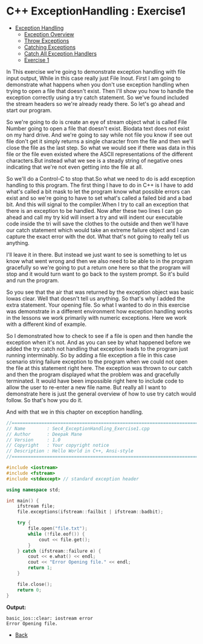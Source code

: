 # C++ ExceptionHandling : Exercise1

  + [Exception Handling]()
    - [Exception Overview](./C++_ExceptionHandling_ExceptionOveriew.MD)
    - [Throw Exceptions](./C++_ExceptionHandling_ThrowExceptions.MD)
    - [Catching Exceptions](./C++_ExceptionHandling_CatchingExceptions.MD)
    - [Catch All Exception Handlers](./C++_ExceptionHandling_CatchAllExceptionHandlers.MD)
    - [Exercise 1](./C++_ExceptionHandling_Exercise1.MD)    
    
    
In This exercise we're going to demonstrate exception handling with file input output, While in this case really just File Inout. First I am  going to demonstrate what happens when you don't use exception handling when trying to open a file that doesn't exist. Then I'll show you how to handle the exception correctly using a try catch statement. So we've found included the stream headers so we're already ready there. So let's go ahead and start our program.

So we're going to do is create an eye of stream object what is called File Number going to open a file that doesn't exist. Biodata text does not exist on my hard drive. And we're going to say while not file you know if see out file don't get it simply returns a single character from the file and then we'll close the file as the last step. So what we would see if there was data in this file or the file even existed where the ASCII representations of the different characters.But instead what we see is a steady string of negative ones indicating that we're not even getting into the file at all.

So we'll do a Control-C to stop that.So what we need to do is add exception handling to this program. The first thing I have to do in C++ is I have to add what's called a bit mask to let the program know what possible errors can exist and so we're going to have to set what's called a failed bid and a bad bit. And this will signal to the compiler.When I try to call an exception that there is an exception to be handled. Now after these two lines I can go ahead and call my try kid will insert a try and will indent our executable 
code inside the tri will save the clothes to the outside and then we'll have our catch statement which would take an extreme failure object and I can capture the exact error with the dot. What that's not going to really tell us anything.

I'll leave it in there. But instead we just want to see is something to let us know what went wrong and then we also need to be able to in the program gracefully so we're going to put a return one here so that the program will stop and it would turn want to go back to the system prompt. So it's build and run the program.

So you see that the air that was returned by the exception object was basic Iowas clear. Well that doesn't tell us anything. So that's why I added the extra statement. Your opening file. So what I wanted to do in this exercise was demonstrate in a different environment how exception handling works in the lessons we work primarily with numeric exceptions. Here we work with a different kind of example.

So I demonstrated how to check to see if a file is open and then handle the exception when it's not. And as you can see by what happened before we added the try catch not handling that exception leads to the program just running interminably. So by adding a file exception a file in this case scenario string failure exception to the program when we could not open the file at this statement right here. The exception was thrown to our catch and then the program displayed what the problem was and gracefully terminated. It would have been impossible right here to include code to allow the user to re-enter a new file name. But really all I want to demonstrate here is just the general overview of how to use try catch would follow. So that's how you do it.

And with that we in this chapter on exception handling.

```cpp
//============================================================================
// Name        : Sec4_ExceptionHandling_Exercise1.cpp
// Author      : Deepak Mane
// Version     : 1.0
// Copyright   : Your copyright notice
// Description : Hello World in C++, Ansi-style
//============================================================================

#include <iostream>
#include <fstream>
#include <stdexcept> // standard exception header

using namespace std;

int main() {
	ifstream file;
	file.exceptions(ifstream::failbit | ifstream::badbit);

	try {
		file.open("file.txt");
		while (!file.eof()) {
			cout << file.get();
		}
	} catch (ifstream::failure e) {
		cout << e.what() << endl;
		cout << "Error Opening file." << endl;
		return 1;
	}

	file.close();
	return 0;
}
```
__Output:__
```
basic_ios::clear: iostream error
Error Opening file.
```
- [Back](./README.MD)

